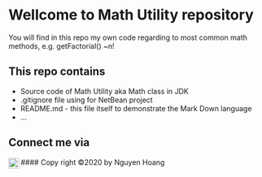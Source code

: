 # Wellcome to Math Utility repository
You will find in this repo my own code
regarding to most common math methods, e.g.
getFactorial() ~n!

## This repo contains 
* Source code of Math Utility aka Math class in JDK
* .gitignore file using for NetBean project
* README.md - this file itself to demonstrate the Mark Down language
* ...

## Connect me via

<a href="https://www.facebook.com/nth777">
  <img align="left" alt="Hoang Nguyen Facebook" width="21px" src="https://www.google.com/search?q=facebook+icon+svg&source=lnms&tbm=isch&sa=X&ved=2ahUKEwjCicWO_4XtAhXJZSsKHQaxBxQQ_AUoAXoECA8QAw&biw=1231&bih=586#imgrc=V1QUgN-5oLE93M" />
</a>
#### Copy right ©2020 by Nguyen Hoang